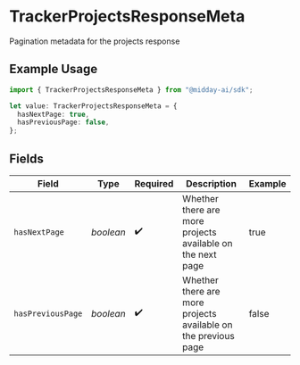 # TrackerProjectsResponseMeta

Pagination metadata for the projects response

## Example Usage

```typescript
import { TrackerProjectsResponseMeta } from "@midday-ai/sdk";

let value: TrackerProjectsResponseMeta = {
  hasNextPage: true,
  hasPreviousPage: false,
};
```

## Fields

| Field                                                          | Type                                                           | Required                                                       | Description                                                    | Example                                                        |
| -------------------------------------------------------------- | -------------------------------------------------------------- | -------------------------------------------------------------- | -------------------------------------------------------------- | -------------------------------------------------------------- |
| `hasNextPage`                                                  | *boolean*                                                      | :heavy_check_mark:                                             | Whether there are more projects available on the next page     | true                                                           |
| `hasPreviousPage`                                              | *boolean*                                                      | :heavy_check_mark:                                             | Whether there are more projects available on the previous page | false                                                          |